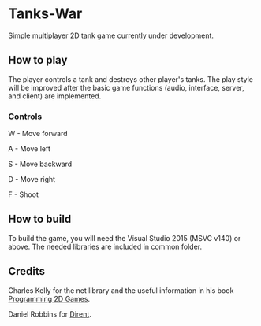 # Tanks-War


Simple multiplayer 2D tank game currently under development.


## How to play


The player controls a tank and destroys other player's tanks. The play style will be improved after the basic game functions (audio, interface, server, and client) are implemented.


### Controls


W - Move forward

A - Move left

S - Move backward

D - Move right

F - Shoot



## How to build


To build the game, you will need the Visual Studio 2015 (MSVC v140) or above. The needed libraries are included in common folder. 


## Credits


Charles Kelly for the net library and the useful information in his book [Programming 2D Games](http://www.programming2dgames.com).

Daniel Robbins for [Dirent](https://github.com/tronkko/dirent).

